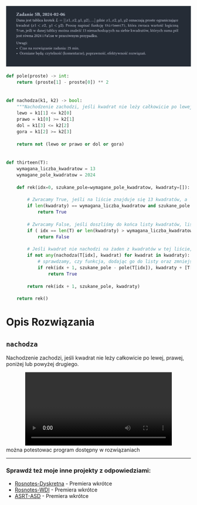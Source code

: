 <picture>
  <source srcset="../../../srt/zbior_zadan/2023_5B.png" media="(prefers-color-scheme: light)">
  <source srcset="../../../srt/zbior_zadan/black_2023_5B.png" media="(prefers-color-scheme: dark)">
  <img src="../../../srt/zbior_zadan/black_2023_5B.png" alt="zadanie 2023_5B">
</picture>

```python
def pole(proste) -> int:
    return (proste[1] - proste[0]) ** 2


def nachodza(k1, k2) -> bool:
    """Nachodzenie zachodzi, jeśli kwadrat nie leży całkowicie po lewej, prawej, poniżej lub powyżej drugiego."""
    lewo = k1[1] <= k2[0]
    prawo = k1[0] >= k2[1]
    dol = k1[3] <= k2[2]
    gora = k1[2] >= k2[3]

    return not (lewo or prawo or dol or gora)


def thirteen(T):
    wymagana_liczba_kwadratow = 13
    wymagane_pole_kwadratow = 2024

    def rek(idx=0, szukane_pole=wymagane_pole_kwadratow, kwadraty=[]):

        # Zwracamy True, jeśli na liście znajduje się 13 kwadratów, a `szukane_pole` wynosi 0.
        if len(kwadraty) == wymagana_liczba_kwadratow and szukane_pole == 0:
            return True

        # Zwracamy False, jeśli doszliśmy do końca listy kwadratów, lista kwadratów jest za duża lub suma pól przekroczyła 0.
        if ( idx == len(T) or len(kwadraty) > wymagana_liczba_kwadratow or szukane_pole < 0):
            return False

        # Jeśli kwadrat nie nachodzi na żaden z kwadratów w tej liście, 
        if not any(nachodza(T[idx], kwadrat) for kwadrat in kwadraty):
            # sprawdzamy, czy funkcja, dodając go do listy oraz zmniejszając szukane pole o pole tego kwadratu zwroci true
            if rek(idx + 1, szukane_pole - pole(T[idx]), kwadraty + [T[idx]]):
                return True

        return rek(idx + 1, szukane_pole, kwadraty)

    return rek()
```

# Opis Rozwiązania
## `nachodza`
Nachodzenie zachodzi, jeśli kwadrat nie leży całkowicie po lewej, prawej, poniżej lub powyżej drugiego.

<div align="center">
  <video src="https://github.com/user-attachments/assets/d0757c79-6cd7-4993-90ca-acfdf58b845d" width="400" />
</div>
można potestowac program dostępny w rozwiązaniach 


---
### Sprawdź też moje inne projekty z odpowiedziami:
- [Rosnotes-Dyskretna](https://github.com/kamilGie/Rosnotes-Dyskretna) - Premiera wkrótce
- [Rosnotes-WDI](https://github.com/kamilGie/Rosnotes-WDI) - Premiera wkrótce
- [ASRT-ASD](https://github.com/kamilGie/Rosnotes-Dyskretna) - Premiera wkrótce
